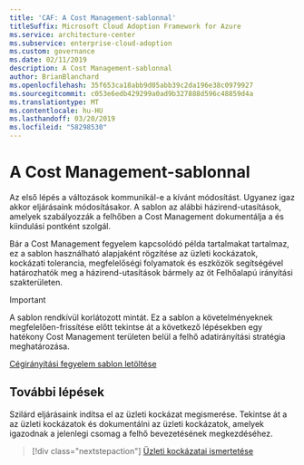 ```yaml
---
title: 'CAF: A Cost Management-sablonnal'
titleSuffix: Microsoft Cloud Adoption Framework for Azure
ms.service: architecture-center
ms.subservice: enterprise-cloud-adoption
ms.custom: governance
ms.date: 02/11/2019
description: A Cost Management-sablonnal
author: BrianBlanchard
ms.openlocfilehash: 35f653ca18abb9d05abb39c2da196e38c0979927
ms.sourcegitcommit: c053e6edb429299a0ad9b327888d596c48859d4a
ms.translationtype: MT
ms.contentlocale: hu-HU
ms.lasthandoff: 03/20/2019
ms.locfileid: "58298530"
---
```

# <a name="cost-management-template"></a>A Cost Management-sablonnal

Az első lépés a változások kommunikál-e a kívánt módosítást. Ugyanez igaz akkor eljárásaink módosításakor. A sablon az alábbi házirend-utasítások, amelyek szabályozzák a felhőben a Cost Management dokumentálja a és kiindulási pontként szolgál.

Bár a Cost Management fegyelem kapcsolódó példa tartalmakat tartalmaz, ez a sablon használható alapjaként rögzítése az üzleti kockázatok, kockázati tolerancia, megfelelőségi folyamatok és eszközök segítségével határozhatók meg a házirend-utasítások bármely az öt Felhőalapú irányítási szakterületen.

> [!IMPORTANT]
> A sablon rendkívül korlátozott mintát. Ez a sablon a követelményeknek megfelelően-frissítése előtt tekintse át a következő lépésekben egy hatékony Cost Management területen belül a felhő adatirányítási stratégia meghatározása.

<!-- markdownlint-disable MD033 -->

 <a href="https://archcenter.blob.core.windows.net/cdn/fusion/governance/Governance Discipline Template.docx">Cégirányítási fegyelem sablon letöltése</a>

<!-- markdownlint-enable MD033 -->

## <a name="next-steps"></a>További lépések

Szilárd eljárásaink indítsa el az üzleti kockázat megismerése. Tekintse át a az üzleti kockázatok és dokumentálni az üzleti kockázatok, amelyek igazodnak a jelenlegi csomag a felhő bevezetésének megkezdéséhez.

> [!div class="nextstepaction"]
> [Üzleti kockázatai ismertetése](./business-risks.md)
